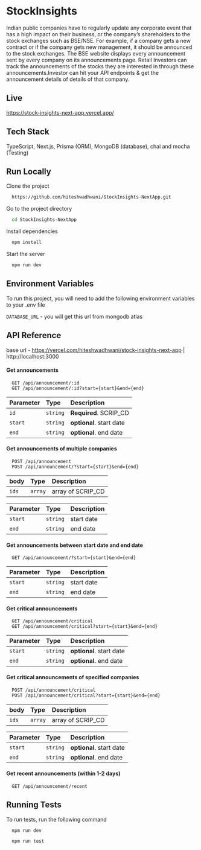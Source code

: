
# StockInsights

Indian public companies have to regularly update any corporate event that has a high impact on their business, or the company’s shareholders to the stock exchanges such as BSE/NSE. For example, if a company gets a new contract or if the company gets new management, it should be announced to the stock exchanges. The BSE website displays every announcement sent by every company on its announcements page. Retail Investors can track the announcements of the stocks they are interested in through these announcements.Investor can hit your API endpoints &  get the announcement details of  details of that company. 




## Live

https://stock-insights-next-app.vercel.app/


## Tech Stack

TypeScript, Next.js, Prisma (ORM), MongoDB (database), chai and mocha (Testing)


## Run Locally

Clone the project

```bash
  https://github.com/hiteshwadhwani/StockInsights-NextApp.git
```

Go to the project directory

```bash
  cd StockInsights-NextApp
```

Install dependencies

```bash
  npm install
```

Start the server

```bash
  npm run dev
```




## Environment Variables

To run this project, you will need to add the following environment variables to your .env file

`DATABASE_URL` - you will get this url from mongodb atlas
## API Reference

base url - https://vercel.com/hiteshwadhwani/stock-insights-next-app | http://localhost:3000


#### Get announcements
```http
  GET /api/announcement/:id
  GET /api/announcement/:id?start={start}&end={end}
```

| Parameter | Type     | Description                |
| :-------- | :------- | :------------------------- |
| `id` | `string` | **Required**. SCRIP_CD |
| `start` | `string` | **optional**. start date |
| `end` | `string` | **optional**. end date |

#### Get announcements of multiple companies
```http
  POST /api/announcement
  POST /api/announcement/?start={start}&end={end}
```

| body | Type     | Description                |
| :-------- | :------- | :------------------------- |
| `ids` | `array` | array of SCRIP_CD |

| Parameter | Type     | Description                |
| :-------- | :------- | :------------------------- |
| `start` | `string` |  start date |
| `end` | `string` | end date |


#### Get announcements between start date and end date
```http
  GET /api/announcement/?start={start}&end={end}
```

| Parameter | Type     | Description                |
| :-------- | :------- | :------------------------- |
| `start` | `string` |  start date |
| `end` | `string` |  end date |


#### Get critical announcements
```http
  GET /api/announcement/critical
  GET /api/announcement/critical?start={start}&end={end}
```

| Parameter | Type     | Description                |
| :-------- | :------- | :------------------------- |
| `start` | `string` | **optional**. start date |
| `end` | `string` | **optional**. end date |


#### Get critical announcements of specified companies
```http
  POST /api/announcement/critical
  POST /api/announcement/critical?start={start}&end={end}
```

| body | Type     | Description                |
| :-------- | :------- | :------------------------- |
| `ids` | `array` | array of SCRIP_CD |


| Parameter | Type     | Description                |
| :-------- | :------- | :------------------------- |
| `start` | `string` | **optional**. start date |
| `end` | `string` | **optional**. end date |


#### Get recent announcements (within 1-2 days)
```http
  GET /api/announcement/recent
```




## Running Tests

To run tests, run the following command

```bash
  npm run dev
```

```bash
  npm run test
```

